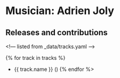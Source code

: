 # Musician: Adrien Joly

## Releases and contributions

<!— listed from _data/tracks.yaml —>

{% for track in tracks %}
- {{ track.name }} ()
{% endfor %>
